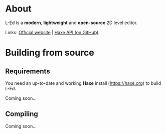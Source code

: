 # About

L-Ed is a **modern**, **lightweight** and **open-source** 2D level editor.

Links: [Official website](https://deepnight.net/tools/led-2d-level-editor/) | [Haxe API (on GitHub)](https://github.com/deepnight/led-haxe-api)

# Building from source

## Requirements

You need an up-to-date and working **Haxe** install (https://haxe.org) to build L-Ed.

Coming soon...

## Compiling

Coming soon...
